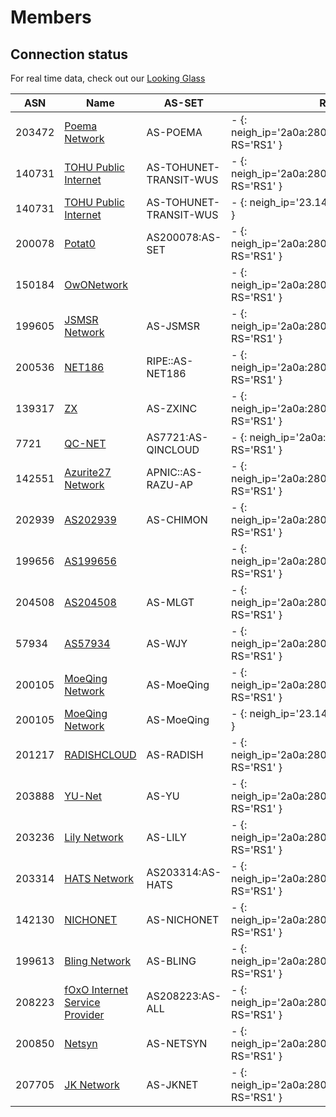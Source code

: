 # Members

## Connection status

For real time data, check out our [Looking Glass](https://lg-moeix.moeqing.com:8443/)

| ASN | Name | AS-SET | RS1 | RS2 | RS3 |
|-----|-----|-----|-----|-----|-----|
| 203472 | [Poema Network](https://bgp.tools/as/203472) | AS-POEMA | - {: neigh_ip='2a0a:280:f000:3:0:20:3472:0' RS='RS1' } | - {: neigh_ip='2a0a:280:f000:3:0:20:3472:0' RS='RS2' } | - {: neigh_ip='2a0a:280:f000:3:0:20:3472:0' RS='RS3' } |
| 140731 | [TOHU Public Internet](https://bgp.tools/as/140731) | AS-TOHUNET-TRANSIT-WUS | - {: neigh_ip='2a0a:280:f000:3:0:14:731:0' RS='RS1' } | - {: neigh_ip='2a0a:280:f000:3:0:14:731:0' RS='RS2' } | - {: neigh_ip='2a0a:280:f000:3:0:14:731:0' RS='RS3' } |
| 140731 | [TOHU Public Internet](https://bgp.tools/as/140731) | AS-TOHUNET-TRANSIT-WUS | - {: neigh_ip='23.146.72.196' RS='RS1' } | - {: neigh_ip='23.146.72.196' RS='RS2' } | - {: neigh_ip='23.146.72.196' RS='RS3' } |
| 200078 | [Potat0](https://bgp.tools/as/200078) | AS200078:AS-SET | - {: neigh_ip='2a0a:280:f000:3:0:20:78:0' RS='RS1' } | - {: neigh_ip='2a0a:280:f000:3:0:20:78:0' RS='RS2' } | - {: neigh_ip='2a0a:280:f000:3:0:20:78:0' RS='RS3' } |
| 150184 | [OwONetwork](https://bgp.tools/as/150184) |  | - {: neigh_ip='2a0a:280:f000:3:0:15:184:0' RS='RS1' } | - {: neigh_ip='2a0a:280:f000:3:0:15:184:0' RS='RS2' } | - {: neigh_ip='2a0a:280:f000:3:0:15:184:0' RS='RS3' } |
| 199605 | [JSMSR Network](https://bgp.tools/as/199605) | AS-JSMSR | - {: neigh_ip='2a0a:280:f000:3:0:19:9605:0' RS='RS1' } | - {: neigh_ip='2a0a:280:f000:3:0:19:9605:0' RS='RS2' } | - {: neigh_ip='2a0a:280:f000:3:0:19:9605:0' RS='RS3' } |
| 200536 | [NET186](https://bgp.tools/as/200536) | RIPE::AS-NET186 | - {: neigh_ip='2a0a:280:f000:3:0:20:536:0' RS='RS1' } | - {: neigh_ip='2a0a:280:f000:3:0:20:536:0' RS='RS2' } | - {: neigh_ip='2a0a:280:f000:3:0:20:536:0' RS='RS3' } |
| 139317 | [ZX](https://bgp.tools/as/139317) | AS-ZXINC | - {: neigh_ip='2a0a:280:f000:3:0:13:9317:0' RS='RS1' } | - {: neigh_ip='2a0a:280:f000:3:0:13:9317:0' RS='RS2' } | - {: neigh_ip='2a0a:280:f000:3:0:13:9317:0' RS='RS3' } |
| 7721 | [QC-NET](https://bgp.tools/as/7721) | AS7721:AS-QINCLOUD | - {: neigh_ip='2a0a:280:f000:3::7721:0' RS='RS1' } | - {: neigh_ip='2a0a:280:f000:3::7721:0' RS='RS2' } | - {: neigh_ip='2a0a:280:f000:3::7721:0' RS='RS3' } |
| 142551 | [Azurite27 Network](https://bgp.tools/as/142551) | APNIC::AS-RAZU-AP | - {: neigh_ip='2a0a:280:f000:3:0:14:2551:0' RS='RS1' } | - {: neigh_ip='2a0a:280:f000:3:0:14:2551:0' RS='RS2' } | - {: neigh_ip='2a0a:280:f000:3:0:14:2551:0' RS='RS3' } |
| 202939 | [AS202939](https://bgp.tools/as/202939) | AS-CHIMON | - {: neigh_ip='2a0a:280:f000:3:0:20:2939:0' RS='RS1' } | - {: neigh_ip='2a0a:280:f000:3:0:20:2939:0' RS='RS2' } | - {: neigh_ip='2a0a:280:f000:3:0:20:2939:0' RS='RS3' } |
| 199656 | [AS199656](https://bgp.tools/as/199656) |  | - {: neigh_ip='2a0a:280:f000:3:0:19:9656:0' RS='RS1' } | - {: neigh_ip='2a0a:280:f000:3:0:19:9656:0' RS='RS2' } | - {: neigh_ip='2a0a:280:f000:3:0:19:9656:0' RS='RS3' } |
| 204508 | [AS204508](https://bgp.tools/as/204508) | AS-MLGT | - {: neigh_ip='2a0a:280:f000:3:0:20:4508:0' RS='RS1' } | - {: neigh_ip='2a0a:280:f000:3:0:20:4508:0' RS='RS2' } | - {: neigh_ip='2a0a:280:f000:3:0:20:4508:0' RS='RS3' } |
| 57934 | [AS57934](https://bgp.tools/as/57934) | AS-WJY | - {: neigh_ip='2a0a:280:f000:3:0:5:7934:0' RS='RS1' } | - {: neigh_ip='2a0a:280:f000:3:0:5:7934:0' RS='RS2' } | - {: neigh_ip='2a0a:280:f000:3:0:5:7934:0' RS='RS3' } |
| 200105 | [MoeQing Network](https://bgp.tools/as/200105) | AS-MoeQing | - {: neigh_ip='2a0a:280:f000:3:0:20:105:0' RS='RS1' } | - {: neigh_ip='2a0a:280:f000:3:0:20:105:0' RS='RS2' } | - {: neigh_ip='2a0a:280:f000:3:0:20:105:0' RS='RS3' } |
| 200105 | [MoeQing Network](https://bgp.tools/as/200105) | AS-MoeQing | - {: neigh_ip='23.146.72.197' RS='RS1' } | - {: neigh_ip='23.146.72.197' RS='RS2' } | - {: neigh_ip='23.146.72.197' RS='RS3' } |
| 201217 | [RADISHCLOUD](https://bgp.tools/as/201217) | AS-RADISH | - {: neigh_ip='2a0a:280:f000:3:0:20:1217:0' RS='RS1' } | - {: neigh_ip='2a0a:280:f000:3:0:20:1217:0' RS='RS2' } | - {: neigh_ip='2a0a:280:f000:3:0:20:1217:0' RS='RS3' } |
| 203888 | [YU-Net](https://bgp.tools/as/203888) | AS-YU | - {: neigh_ip='2a0a:280:f000:3:0:20:3888:0' RS='RS1' } | - {: neigh_ip='2a0a:280:f000:3:0:20:3888:0' RS='RS2' } | - {: neigh_ip='2a0a:280:f000:3:0:20:3888:0' RS='RS3' } |
| 203236 | [Lily Network](https://bgp.tools/as/203236) | AS-LILY | - {: neigh_ip='2a0a:280:f000:3:0:20:3236:0' RS='RS1' } | - {: neigh_ip='2a0a:280:f000:3:0:20:3236:0' RS='RS2' } | - {: neigh_ip='2a0a:280:f000:3:0:20:3236:0' RS='RS3' } |
| 203314 | [HATS Network](https://bgp.tools/as/203314) | AS203314:AS-HATS | - {: neigh_ip='2a0a:280:f000:3:0:20:3314:0' RS='RS1' } | - {: neigh_ip='2a0a:280:f000:3:0:20:3314:0' RS='RS2' } | - {: neigh_ip='2a0a:280:f000:3:0:20:3314:0' RS='RS3' } |
| 142130 | [NICHONET](https://bgp.tools/as/142130) | AS-NICHONET | - {: neigh_ip='2a0a:280:f000:3:0:14:2130:0' RS='RS1' } | - {: neigh_ip='2a0a:280:f000:3:0:14:2130:0' RS='RS2' } | - {: neigh_ip='2a0a:280:f000:3:0:14:2130:0' RS='RS3' } |
| 199613 | [Bling Network](https://bgp.tools/as/199613) | AS-BLING | - {: neigh_ip='2a0a:280:f000:3:0:19:9613:0' RS='RS1' } | - {: neigh_ip='2a0a:280:f000:3:0:19:9613:0' RS='RS2' } | - {: neigh_ip='2a0a:280:f000:3:0:19:9613:0' RS='RS3' } |
| 208223 | [fOxO Internet Service Provider](https://bgp.tools/as/208223) | AS208223:AS-ALL | - {: neigh_ip='2a0a:280:f000:3:0:20:8223:0' RS='RS1' } | - {: neigh_ip='2a0a:280:f000:3:0:20:8223:0' RS='RS2' } | - {: neigh_ip='2a0a:280:f000:3:0:20:8223:0' RS='RS3' } |
| 200850 | [Netsyn](https://bgp.tools/as/200850) | AS-NETSYN | - {: neigh_ip='2a0a:280:f000:3:0:20:850:0' RS='RS1' } | - {: neigh_ip='2a0a:280:f000:3:0:20:850:0' RS='RS2' } | - {: neigh_ip='2a0a:280:f000:3:0:20:850:0' RS='RS3' } |
| 207705 | [JK Network](https://bgp.tools/as/207705) | AS-JKNET | - {: neigh_ip='2a0a:280:f000:3:0:20:7705:0' RS='RS1' } | - {: neigh_ip='2a0a:280:f000:3:0:20:7705:0' RS='RS2' } | - {: neigh_ip='2a0a:280:f000:3:0:20:7705:0' RS='RS3' } |

<script>
let rs_list = ["RS1:2a0a:280:f000:3::1","RS2:2a0a:280:f000:3::2","RS3:2a0a:280:f000:3::3"];
let lg_baseurl = "https://lg-moeix.moeqing.com:8443/";
let lg_json_api = "https://lgapi-moeix.moeqing.com:8443/bird?RS=";

function get_state_url(num,name,type,proxy_url,baseurl){
    if (num === 0){
        type = "detail";
    }
    return `${baseurl}/${type}/${proxy_url}/${name}`;
}
async function render_mamber_list(rs_info){
    let rs_parts = rs_info.split(':');
    let [rs_name, proxy_url] = [rs_parts[0], rs_parts.slice(1).join(':')];
    let ixlg_api_resilt = await fetch(lg_json_api + rs_name);
    let clients = await ixlg_api_resilt.json();
    for (client of clients){
        let table_block = document.querySelectorAll(`[rs="${rs_name}"][neigh_ip="${client.addr.remote}"]` )[0]
        if ( table_block === undefined){ 
            console.log(`[rs="${rs_name}"][neigh_ip="${client.addr.remote}"]`);
            continue;
        };
        if ( client.state !== "Established" ){
            table_block.innerHTML = "-".link(get_state_url(0,client.name,"detail",proxy_url,lg_baseurl))
            continue;
        };
        let num_i = client.route.ipv6.imported;
        let num_f = client.route.ipv6.filtered;
        table_block.innerHTML = num_i.toString().link(get_state_url(num_i,client.name,"route_from_protocol_all",proxy_url,lg_baseurl)) + "," + 
        num_f.toString().link(get_state_url(num_f,client.name,"route_filtered_from_protocol_all",proxy_url,lg_baseurl));
    };
};
for( rs_info of rs_list){
    render_mamber_list(rs_info);
}
window.setInterval(function(){
    for( rs_info of rs_list){
        render_mamber_list(rs_info);
    }
}, 5000);
</script>
